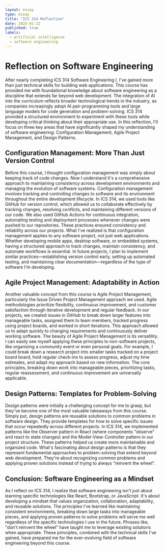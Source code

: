 ```yaml
---
layout: essay
type: essay
title: "ICS 314 Reflection"
date: 2025-01-22
published: true
labels:
  - artificial intelligence
  - software engineering
---
```


# Reflection on Software Engineering

After nearly completing ICS 314 Software Engineering I, I've gained more than just technical skills for building web applications. This course has provided me with foundational knowledge about software engineering as a discipline that extends far beyond web development. The integration of AI into the curriculum reflects broader technological trends in the industry, as companies increasingly adopt AI pair-programming tools and large language models for code generation and problem-solving. ICS 314 provided a structured environment to experiment with these tools while developing critical thinking about their appropriate use. In this reflection, I'll focus on three key areas that have significantly shaped my understanding of software engineering: Configuration Management, Agile Project Management, and Design Patterns.

## Configuration Management: More Than Just Version Control

Before this course, I thought configuration management was simply about keeping track of code changes. Now I understand it's a comprehensive approach to maintaining consistency across development environments and managing the evolution of software systems. Configuration management involves tracking and controlling changes to software and its environment throughout the entire development lifecycle.
In ICS 314, we used tools like GitHub for version control, which allowed us to collaborate effectively by tracking changes, resolving conflicts, and maintaining different versions of our code. We also used GitHub Actions for continuous integration, automating testing and deployment processes whenever changes were pushed to our repositories. These practices ensured consistency and reliability across our projects.
What I've realized is that configuration management applies to any software project, not just web applications. Whether developing mobile apps, desktop software, or embedded systems, having a structured approach to track changes, maintain consistency, and automate workflows is essential. In future projects, I plan to implement similar practices—establishing version control early, setting up automated testing, and maintaining clear documentation—regardless of the type of software I'm developing.

##  Agile Project Management: Adaptability in Action

Another valuable concept from this course is Agile Project Management, particularly the Issue Driven Project Management approach we used. Agile methodologies prioritize flexibility, continuous improvement, and customer satisfaction through iterative development and regular feedback.
In our projects, we created issues in GitHub to break down larger features into manageable tasks, assigned them to team members, tracked progress using project boards, and worked in short iterations. This approach allowed us to adapt quickly to changing requirements and continuously deliver working software.
The beauty of Agile Project Management is its versatility. I can easily see myself applying these principles to non-software projects, like organizing a community event or even personal goals. For example, I could break down a research project into smaller tasks tracked on a project board board, hold regular check-ins to assess progress, adjust my time estimates, and adapt my approach based on new information. The core principles, breaking down work into manageable pieces, prioritizing tasks, regular reassessment, and continuous improvement are universally applicable.

##  Design Patterns: Templates for Problem-Solving

Design patterns were initially a challenging concept for me to grasp, but they've become one of the most valuable takeaways from this course. Simply put, design patterns are reusable solutions to common problems in software design. They provide templates for how to solve specific issues that occur repeatedly across different projects.
In ICS 314, we implemented patterns like the Observer pattern in React (where components "observe" and react to state changes) and the Model-View-Controller pattern in our project structure. These patterns helped us create more maintainable and organized code.
What's fascinating about design patterns is that they represent fundamental approaches to problem-solving that extend beyond web development. They're about recognizing common problems and applying proven solutions instead of trying to always “reinvent the wheel”. 


##  Conclusion: Software Engineering as a Mindset

As I reflect on ICS 314, I realize that software engineering isn't just about learning specific technologies like React, Bootstrap, or JavaScript. It's about developing a mindset that values organization, collaboration, adaptability, and reusable solutions. The principles I've learned like maintaining consistent environments, breaking down large tasks into manageable pieces, and applying proven patterns to solve problems will serve me well regardless of the specific technologies I use in the future.
Phrases like, "don't reinvent the wheel" have taught me to leverage existing solutions when appropriate. These principles, combined with the technical skills I've gained, have prepared me for the ever-evolving field of software engineering beyond this course.


